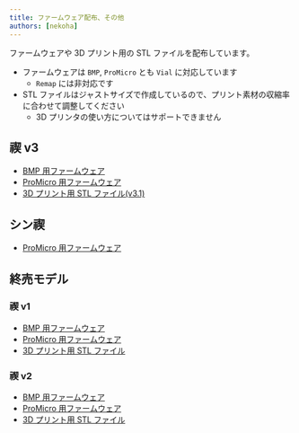 ```yaml
---
title: ファームウェア配布、その他
authors: [nekoha]
---
```


ファームウェアや 3D プリント用の STL ファイルを配布しています。

- ファームウェアは `BMP`, `ProMicro` とも `Vial` に対応しています
  - `Remap` には非対応です
- STL ファイルはジャストサイズで作成しているので、プリント素材の収縮率に合わせて調整してください
  - 3D プリンタの使い方についてはサポートできません

## 禊 v3

- [BMP 用ファームウェア](/firmwares/禊v3/bmp-misogi-v3.zip)
- [ProMicro 用ファームウェア](/firmwares/禊v3/promicro-misogi-v3.zip)
- [3D プリント用 STL ファイル(v3.1)](/firmwares/禊v3/stl-misogi-v3.1.zip)

## シン禊

- [ProMicro 用ファームウェア](/firmwares/禊v3/promicro-misogi-v3.zip)
<!-- - [BMP 用ファームウェア](/firmwares/禊v3/bmp-misogi-v3.zip) -->

## 終売モデル

### 禊 v1

- [BMP 用ファームウェア](/firmwares/禊v1/bmp-misogi-v1.zip)
- [ProMicro 用ファームウェア](/firmwares/禊v1/promicro-misogi-v1.zip)
- [3D プリント用 STL ファイル](/firmwares/禊v1/stl-misogi-v1.zip)

### 禊 v2

- [BMP 用ファームウェア](/firmwares/禊v2/bmp-misogi-v2.zip)
- [ProMicro 用ファームウェア](/firmwares/禊v2/promicro-misogi-v2.zip)
- [3D プリント用 STL ファイル](/firmwares/禊v2/stl-misogi-v2.zip)
